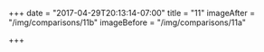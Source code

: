 +++
date = "2017-04-29T20:13:14-07:00"
title = "11"
imageAfter = "/img/comparisons/11b"
imageBefore = "/img/comparisons/11a"

+++

